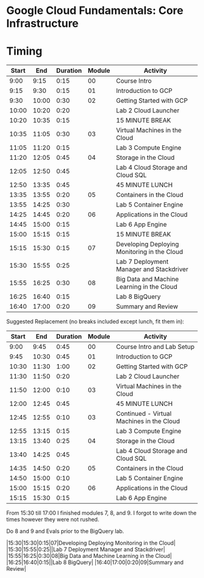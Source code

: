 # Google Cloud Fundamentals: Core Infrastructure<a name="funinf"></a>

# Timing

|Start|End|Duration|Module|Activity|
|-----|---|--------|------|--------|
|9:00|9:15|0:15|00|Course Intro|||
|9:15|9:30|0:15|01|Introduction to GCP|
|9:30|10:00|0:30|02|Getting Started with GCP|
|10:00|10:20|0:20||Lab 2 Cloud Launcher|
|10:20|10:35|0:15||15 MINUTE BREAK|
|10:35|11:05|0:30|03|Virtual Machines in the Cloud|
|11:05|11:20|0:15||Lab 3 Compute Engine|
|11:20|12:05|0:45|04|Storage in the Cloud|
|12:05|12:50|0:45||Lab 4 Cloud Storage and Cloud SQL|
|12:50|13:35|0:45||45 MINUTE LUNCH|
|13:35|13:55|0:20|05|Containers in the Cloud|
|13:55|14:25|0:30||Lab 5 Container Engine|
|14:25|14:45|0:20|06|Applications in the Cloud|
|14:45|15:00|0:15||Lab 6 App Engine|
|15:00|15:15|0:15||15 MINUTE BREAK|
|15:15|15:30|0:15|07|Developing Deploying Monitoring in the Cloud|
|15:30|15:55|0:25||Lab 7 Deployment Manager and Stackdriver|
|15:55|16:25|0:30|08|Big Data and Machine Learning in the Cloud|
|16:25|16:40|0:15||Lab 8 BigQuery|
|16:40|17:00|0:20|09|Summary and Review|

Suggested Replacement (no breaks included except lunch, fit them in):

|Start|End|Duration|Module|Activity|
|-----|---|--------|------|--------|
|9:00|9:45|0:45|00|Course Intro and Lab Setup|||
|9:45|10:30|0:45|01|Introduction to GCP|
|10:30|11:30|1:00|02|Getting Started with GCP|
|11:30|11:50|0:20||Lab 2 Cloud Launcher|
|11:50|12:00|0:10|03|Virtual Machines in the Cloud|
|12:00|12:45|0:45||45 MINUTE LUNCH|
|12:45|12:55|0:10|03|Continued - Virtual Machines in the Cloud|
|12:55|13:15|0:15||Lab 3 Compute Engine|
|13:15|13:40|0:25|04|Storage in the Cloud|
|13:40|14:25|0:45||Lab 4 Cloud Storage and Cloud SQL|
|14:35|14:50|0:20|05|Containers in the Cloud|
|14:50|15:00|0:10||Lab 5 Container Engine|
|15:00|15:15|0:20|06|Applications in the Cloud|
|15:15|15:30|0:15||Lab 6 App Engine|

From 15:30 till 17:00 I finished modules 7, 8, and 9.
I forgot to write down the times however they were not rushed.

Do 8 and 9 and Evals prior to the BigQuery lab.

|15:30|15:30|0:15|07|Developing Deploying Monitoring in the Cloud|
|15:30|15:55|0:25||Lab 7 Deployment Manager and Stackdriver|
|15:55|16:25|0:30|08|Big Data and Machine Learning in the Cloud|
|16:25|16:40|0:15||Lab 8 BigQuery|
|16:40|17:00|0:20|09|Summary and Review|
